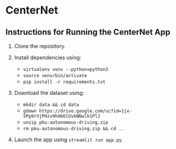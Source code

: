 # CenterNet

## Instructions for Running the CenterNet App

1. Clone the repository.

2. Install dependencies using:
    - `virtualenv venv --python=python3`
    - `source venv/bin/activate`
    - `pip install -r requirements.txt`
   
3. Download the dataset using:
    - `mkdir data && cd data`
    - `gdown https://drive.google.com/uc?id=1jx-5Pp9rVjPHzv9hmbECUvkWDwlk1PlJ`
    - `unzip pku-autonomous-driving.zip`
    - `rm pku-autonomous-driving.zip && cd ..`
    
4. Launch the app using `streamlit run app.py`.
